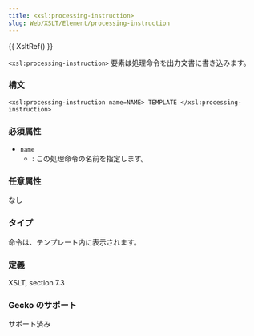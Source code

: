 ```yaml
---
title: <xsl:processing-instruction>
slug: Web/XSLT/Element/processing-instruction
---
```

{{ XsltRef() }}

`<xsl:processing-instruction>` 要素は処理命令を出力文書に書き込みます。

### 構文

```
<xsl:processing-instruction name=NAME> TEMPLATE </xsl:processing-instruction>
```

### 必須属性

- `name`
  - : この処理命令の名前を指定します。

### 任意属性

なし

### タイプ

命令は、テンプレート内に表示されます。

### 定義

XSLT, section 7.3

### Gecko のサポート

サポート済み
